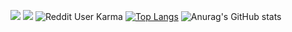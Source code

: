 ![](stars.gif)
![](atom.gif)
<img alt="Reddit User Karma" src="https://img.shields.io/reddit/user-karma/combined/personalsyrup?style=social">
[![Top Langs](https://github-readme-stats.vercel.app/api/top-langs/?username=Razor421&layout=compact)](https://github.com/anuraghazra/github-readme-stats)
![Anurag's GitHub stats](https://github-readme-stats.vercel.app/api?username=Razor421&show_icons=true&theme=radical)

